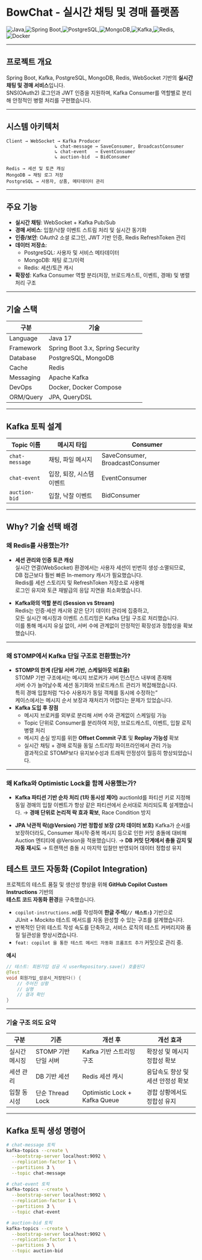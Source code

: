 # BowChat - 실시간 채팅 및 경매 플랫폼

![Java](https://img.shields.io/badge/Java-17-007396?logo=java&logoColor=white),![Spring Boot](https://img.shields.io/badge/Spring%20Boot-3.x-6DB33F?logo=springboot),![PostgreSQL](https://img.shields.io/badge/PostgreSQL-16-4169E1?logo=postgresql&logoColor=white),![MongoDB](https://img.shields.io/badge/MongoDB-7.0-47A248?logo=mongodb),![Kafka](https://img.shields.io/badge/Kafka-3.x-231F20?logo=apachekafka),![Redis](https://img.shields.io/badge/Redis-7.x-DC382D?logo=redis),![Docker](https://img.shields.io/badge/Docker-20.10-2496ED?logo=docker)  

---

## 프로젝트 개요
Spring Boot, Kafka, PostgreSQL, MongoDB, Redis, WebSocket 기반의 **실시간 채팅 및 경매 서비스**입니다.  
SNS(OAuth2) 로그인과 JWT 인증을 지원하며, Kafka Consumer를 역할별로 분리해 안정적인 병렬 처리를 구현했습니다.  

---

## 시스템 아키텍처
```
Client → WebSocket → Kafka Producer
                  ↳ chat-message → SaveConsumer, BroadcastConsumer
                  ↳ chat-event   → EventConsumer
                  ↳ auction-bid  → BidConsumer

Redis → 세션 및 토큰 캐싱
MongoDB → 채팅 로그 저장
PostgreSQL → 사용자, 상품, 메타데이터 관리
```

---

## 주요 기능
- **실시간 채팅**: WebSocket + Kafka Pub/Sub
- **경매 서비스**: 입찰/낙찰 이벤트 스트림 처리 및 실시간 동기화
- **인증/보안**: OAuth2 소셜 로그인, JWT 기반 인증, Redis RefreshToken 관리
- **데이터 저장소**:  
  - PostgreSQL: 사용자 및 서비스 메타데이터  
  - MongoDB: 채팅 로그/이력  
  - Redis: 세션/토큰 캐시
- **확장성**: Kafka Consumer 역할 분리(저장, 브로드캐스트, 이벤트, 경매) 및 병렬 처리 구조

---

## 기술 스택
| 구분       | 기술 |
|------------|------|
| Language   | Java 17 |
| Framework  | Spring Boot 3.x, Spring Security |
| Database   | PostgreSQL, MongoDB |
| Cache      | Redis |
| Messaging  | Apache Kafka |
| DevOps     | Docker, Docker Compose |
| ORM/Query  | JPA, QueryDSL |

---

## Kafka 토픽 설계
| Topic 이름     | 메시지 타입           | Consumer                          |
|----------------|-----------------------|-----------------------------------|
| `chat-message` | 채팅, 파일 메시지     | SaveConsumer, BroadcastConsumer    |
| `chat-event`   | 입장, 퇴장, 시스템 이벤트 | EventConsumer                   |
| `auction-bid`  | 입찰, 낙찰 이벤트     | BidConsumer                       |

---

## Why? 기술 선택 배경

### 왜 Redis를 사용했는가?
- **세션 관리와 인증 토큰 캐싱**  
  실시간 연결(WebSocket) 환경에서는 사용자 세션이 빈번히 생성·소멸되므로,  
  DB 접근보다 훨씬 빠른 In-memory 캐시가 필요했습니다.  
  Redis를 세션 스토리지 및 RefreshToken 저장소로 사용해  
  로그인 유지와 토큰 재발급의 응답 지연을 최소화했습니다.  

- **Kafka와의 역할 분리 (Session vs Stream)**  
  Redis는 인증·세션 캐시와 같은 단기 데이터 관리에 집중하고,  
  모든 실시간 메시징과 이벤트 스트리밍은 Kafka 단일 구조로 처리했습니다.  
  이를 통해 메시지 유실 없이, 서버 수에 관계없이 안정적인 확장성과 정합성을 확보했습니다.

---

### 왜 STOMP에서 Kafka 단일 구조로 전환했는가?
- **STOMP의 한계 (단일 서버 기반, 스케일아웃 비효율)**  
  STOMP 기반 구조에서는 메시지 브로커가 서버 인스턴스 내부에 존재해  
  서버 수가 늘어날수록 세션 동기화와 브로드캐스트 관리가 복잡해졌습니다.  
  특히 경매 입찰처럼 “다수 사용자가 동일 객체를 동시에 수정하는”  
  케이스에서는 메시지 순서 보장과 재처리가 어렵다는 문제가 있었습니다.  
- **Kafka 도입 후 장점**  
  - 메시지 브로커를 외부로 분리해 서버 수와 관계없이 스케일링 가능  
  - Topic 단위로 Consumer를 분리하여 저장, 브로드캐스트, 이벤트, 입찰 로직 병렬 처리  
  - 메시지 손실 방지를 위한 **Offset Commit 구조** 및 **Replay 가능성** 확보  
  - 실시간 채팅 + 경매 로직을 동일 스트리밍 파이프라인에서 관리 가능  
  결과적으로 STOMP보다 유지보수성과 트래픽 안정성이 월등히 향상되었습니다.

---

### 왜 Kafka와 Optimistic Lock을 함께 사용했는가?
- **Kafka 파티션 기반 순차 처리 (1차 동시성 제어)**
auctionId를 파티션 키로 지정해 동일 경매의 입찰 이벤트가 항상 같은 파티션에서 순서대로 처리되도록 설계했습니다.
→ **경매 단위로 논리적 락 효과 확보**, Race Condition 방지

- **JPA 낙관적 락(@Version) 기반 정합성 보장 (2차 데이터 보호)**
Kafka가 순서를 보장하더라도, Consumer 재시작·중복 메시지 등으로 인한 커밋 충돌에 대비해
Auction 엔티티에 @Version을 적용했습니다.
→ **DB 커밋 단계에서 충돌 감지 및 자동 재시도**
→ 트랜잭션 충돌 시 마지막 입찰만 반영되어 데이터 정합성 유지

## 테스트 코드 자동화 (Copilot Integration)

프로젝트의 테스트 품질 및 생산성 향상을 위해 **GitHub Copilot Custom Instructions** 기반의  
**테스트 코드 자동화 환경**을 구축했습니다.

- `copilot-instructions.md`를 작성하여 **한글 주석(`// 테스트:`)** 기반으로  
  JUnit + Mockito 테스트 메서드를 자동 완성할 수 있는 구조를 설계했습니다.
- 반복적인 단위 테스트 작성 속도를 단축하고,
  서비스 로직의 테스트 커버리지와 품질 일관성을 향상시켰습니다.
- `feat: copilot 을 통한 테스트 메서드 자동화 프롬프트 추가` 커밋으로 관리 중.

**예시**
```java
// 테스트: 회원가입 성공 시 userRepository.save() 호출된다
@Test
void 회원가입_성공시_저장된다() {
    // 주어진 상황
    // 실행
    // 결과 확인
}

```

---

### 기술 구조 의도 요약
| 구분 | 기존 | 개선 후 | 개선 효과 |
|------|------|----------|------------|
| 실시간 메시징 | STOMP 기반 단일 서버 | Kafka 기반 스트리밍 구조 | 확장성 및 메시지 정합성 확보 |
| 세션 관리 | DB 기반 세션 | Redis 세션 캐시 | 응답속도 향상 및 세션 안정성 확보 |
| 입찰 동시성 | 단순 Thread Lock | Optimistic Lock + Kafka Queue | 경합 상황에서도 정합성 유지 |

---
## Kafka 토픽 생성 명령어
```bash
# chat-message 토픽
kafka-topics --create \
  --bootstrap-server localhost:9092 \
  --replication-factor 1 \
  --partitions 3 \
  --topic chat-message

# chat-event 토픽
kafka-topics --create \
  --bootstrap-server localhost:9092 \
  --replication-factor 1 \
  --partitions 3 \
  --topic chat-event

# auction-bid 토픽
kafka-topics --create \
  --bootstrap-server localhost:9092 \
  --replication-factor 1 \
  --partitions 3 \
  --topic auction-bid
```
